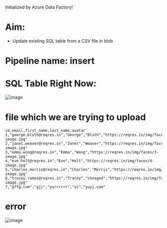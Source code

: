Initialized by Azure Data Factory!

# Aim: 
- Update existing SQL table from  a CSV file in blob

# Pipeline name: insert

# SQL Table Right Now: 
![image](https://github.com/Trainer-AJ/adf-pipelines/assets/90054101/2c8edb69-9cc3-43fe-8803-b6ed8087623f)

# file which we are trying to upload
```csv
id,email,first_name,last_name,avatar
1,"george.bluth@reqres.in","George","Bluth","https://reqres.in/img/faces/1-image.jpg"
2,"janet.weaver@reqres.in","Janet","Weaver","https://reqres.in/img/faces/2-image.jpg"
3,"emma.wong@reqres.in","Emma","Wong","https://reqres.in/img/faces/3-image.jpg"
4,"eve.holt@reqres.in","Eve","Holt","https://reqres.in/img/faces/4-image.jpg"
5,"charles.morris@reqres.in","Charles","Morris","https://reqres.in/img/faces/5-image.jpg"
6,"tracey.ramos@reqres.in","Tracey","chnaged","https://reqres.in/img/faces/6-image.jpg"
7,"gffg.com","gjj","yurrrrrr","ui","yuyj.com"
```

# error
![image](https://github.com/Trainer-AJ/adf-pipelines/assets/90054101/ad66c426-0f30-4a6f-84d8-dba94709f5cf)
